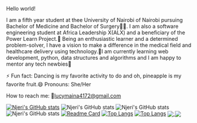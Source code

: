 Hello world!

I am a fifth year student at thee University of Nairobi of Nairobi pursuing Bachelor of Medicine and Bachelor of Surgery👩‍⚕. I am also a software engineering student at Africa Leadership X(ALX) and a beneficiary of the Power Learn Project.🦋 Being an enthusiastic learner and a determined problem-solver, I have a vision to make a difference in the medical field and healthcare delivery using technology.🦋I am currently learning web development, python, data structures and algorithms and I am happy to mentor any tech newbies👼

⚡ Fun fact: Dancing is my favorite activity to do and oh, pineapple is my favorite fruit.😄 Pronouns: She/Her

How to reach me: 💌lucymaina4172@gmail.com

[![Njeri's GitHub stats](https://github-readme-stats.vercel.app/api?username=NjeriMaina4172)](https://github.com/NjeriMaina4172/github-readme-stats)
![Njeri's GitHub stats](https://github-readme-stats.vercel.app/api?username=NjeriMaina4172&count_private=true)
![Njeri's GitHub stats](https://github-readme-stats.vercel.app/api?username=NjeriMaina4172&show_icons=true)
![Njeri's GitHub stats](https://github-readme-stats.vercel.app/api?username=NjeriMaina4172&show_icons=true&theme=radical)
[![Readme Card](https://github-readme-stats.vercel.app/api/pin/?username=NjeriMaina4172&repo=github-readme-stats)](https://github.com/NjeriMaina4172/github-readme-stats)
[![Top Langs](https://github-readme-stats.vercel.app/api/top-langs/?username=NjeriMaina4172)](https://github.com/NjeriMaina4172/github-readme-stats)
[![Top Langs](https://github-readme-stats.vercel.app/api/top-langs/?username=NjeriMaina4172&layout=compact)](https://github.com/NjeriMaina4172/github-readme-stats)
<a href="https://github.com/anuraghazra/github-readme-stats">
  <img align="center" src="https://github-readme-stats.vercel.app/api/pin/?username=anuraghazra&repo=github-readme-stats" />
</a>
<a href="https://github.com/anuraghazra/convoychat">
  <img align="center" src="https://github-readme-stats.vercel.app/api/pin/?username=anuraghazra&repo=convoychat" />
</a>

